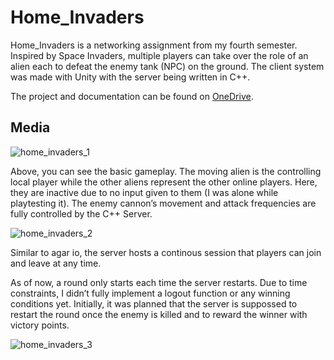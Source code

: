 # Home_Invaders
Home_Invaders is a networking assignment from my fourth semester. Inspired by Space Invaders, multiple players can take over the role of an alien each to defeat the enemy tank (NPC) on the ground. The client system was made with Unity with the server being written in C++.

The project and documentation can be found on <a href="https://onedrive.live.com/?id=F93423146BB21A09%2177819&cid=F93423146BB21A09">OneDrive</a>.

## Media
![home_invaders_1](https://user-images.githubusercontent.com/45672199/198705416-861e0a60-e4b4-4816-9952-e15c27b3d221.gif)

Above, you can see the basic gameplay. The moving alien is the controlling local player while the other aliens represent the other online players. Here, they are inactive due to no input given to them (I was alone while playtesting it). The enemy cannon’s movement and attack frequencies are fully controlled by the C++ Server.

![home_invaders_2](https://user-images.githubusercontent.com/45672199/198705482-1afe8b04-da48-4ef9-a966-e11b26eaeae8.gif)


Similar to agar io, the server hosts a continous session that players can join and leave at any time.

As of now, a round only starts each time the server restarts. Due to time constraints, I didn’t fully implement a logout function or any winning conditions yet. Initially, it was planned that the server is suppossed to restart the round once the enemy is killed and to reward the winner with victory points.

![home_invaders_3](https://user-images.githubusercontent.com/45672199/198705529-5cdd15f1-da9c-414b-b4ed-b0b4a4a3e478.gif)
